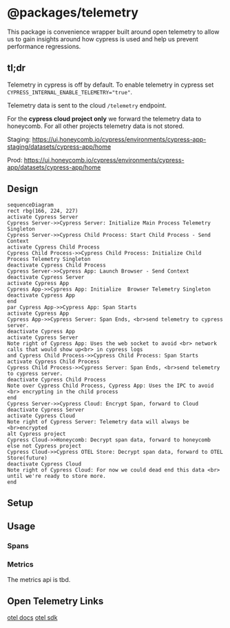 # @packages/telemetry

This package is convenience wrapper built around open telemetry to allow us to gain insights around how cypress is used and help us prevent performance regressions.

## tl;dr

Telemetry in cypress is off by default. To enable telemetry in cypress set `CYPRESS_INTERNAL_ENABLE_TELEMETRY="true"`.

Telemetry data is sent to the cloud `/telemetry` endpoint.

For the **cypress cloud project only** we forward the telemetry data to honeycomb. For all other projects telemetry data is not stored.

Staging: https://ui.honeycomb.io/cypress/environments/cypress-app-staging/datasets/cypress-app/home

Prod: https://ui.honeycomb.io/cypress/environments/cypress-app/datasets/cypress-app/home

## Design

```mermaid
sequenceDiagram
rect rbg(166, 224, 227)
activate Cypress Server
Cypress Server->>Cypress Server: Initialize Main Process Telemetry Singleton
Cypress Server->>Cypress Child Process: Start Child Process - Send Context
activate Cypress Child Process
Cypress Child Process->>Cypress Child Process: Initialize Child Process Telemetry Singleton
deactivate Cypress Child Process
Cypress Server->>Cypress App: Launch Browser - Send Context
deactivate Cypress Server
activate Cypress App
Cypress App->>Cypress App: Initialize  Browser Telemetry Singleton
deactivate Cypress App
end
par Cypress App->>Cypress App: Span Starts
activate Cypress App
Cypress App->>Cypress Server: Span Ends, <br>send telemetry to cypress server.
deactivate Cypress App
activate Cypress Server
Note right of Cypress App: Uses the web socket to avoid <br> network calls that would show up<br> in cypress logs
and Cypress Child Process->>Cypress Child Process: Span Starts
activate Cypress Child Process
Cypress Child Process->>Cypress Server: Span Ends, <br>send telemetry to cypress server.
deactivate Cypress Child Process
Note over Cypress Child Process, Cypress App: Uses the IPC to avoid <br> encrypting in the child process
end
Cypress Server->>Cypress Cloud: Encrypt Span, forward to Cloud
deactivate Cypress Server
activate Cypress Cloud
Note right of Cypress Server: Telemetry data will always be <br>encrypted
alt Cypress project
Cypress Cloud->>Honeycomb: Decrypt span data, forward to honeycomb
else not Cypress project
Cypress Cloud->>Cypress OTEL Store: Decrypt span data, forward to OTEL Store(future)
deactivate Cypress Cloud
Note right of Cypress Cloud: For now we could dead end this data <br> until we're ready to store more.
end
```

## Setup

## Usage

### Spans

### Metrics

The metrics api is tbd.

## Open Telemetry Links

[otel docs](https://opentelemetry.io/docs/)
[otel sdk](https://open-telemetry.github.io/opentelemetry-js/index.html)
